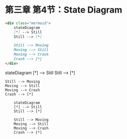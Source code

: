 # 第三章 第4节：State Diagram

```markdown
<div class="mermaid">
    stateDiagram
    [*] --> Still
    Still --> [*]

    Still --> Moving
    Moving --> Still
    Moving --> Crash
    Crash --> [*]
</div>
```

<div class="mermaid">
    stateDiagram
    [*] --> Still
    Still --> [*]

    Still --> Moving
    Moving --> Still
    Moving --> Crash
    Crash --> [*]
</div>


```mermaid
    stateDiagram
    [*] --> Still
    Still --> [*]

    Still --> Moving
    Moving --> Still
    Moving --> Crash
    Crash --> [*]
```




